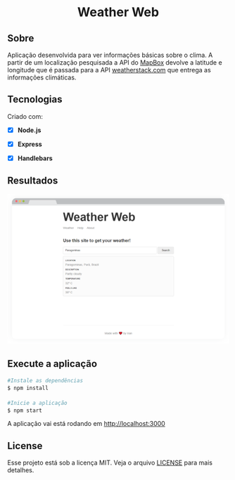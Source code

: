 <h1 align="center">Weather Web</h1>
 
## Sobre  

Aplicação desenvolvida para ver informações básicas sobre o clima. A partir de um localização pesquisada a API do [MapBox](https://www.mapbox.com/) devolve a latitude e longitude que é passada para a API [weatherstack.com](https://weatherstack.com/) que entrega as informações climáticas.

## Tecnologias  

Criado com:  

- [x] **Node.js** 
- [x] **Express**   
- [x] **Handlebars**  
  

## Resultados  
<p align="center"><img src="WeatherWeb.png" alt="Lunch Money mockup" /></p>

## Execute a aplicação  

```sh  
#Instale as dependências  
$ npm install  
  
#Inicie a aplicação  
$ npm start  
```  

A aplicação vai está rodando em [http://localhost:3000](http://localhost:3000)  
  

## License  

Esse projeto está sob a licença MIT. Veja o arquivo [LICENSE](https://github.com/iranadryan/weather-app/blob/master/LICENSE) para mais detalhes.